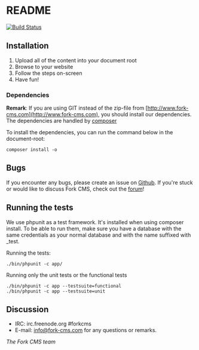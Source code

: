 # README

[![Build Status](https://travis-ci.org/forkcms/forkcms.svg?branch=testsuite)](https://travis-ci.org/forkcms/forkcms)

## Installation

1. Upload all of the content into your document root
3. Browse to your website
4. Follow the steps on-screen
5. Have fun!

### Dependencies

**Remark**: If you are using GIT instead of the zip-file from [http://www.fork-cms.com](http://www.fork-cms.com), you
should install our dependencies. The dependencies are handled by [composer](http://getcomposer.org/)

To install the dependencies, you can run the command below in the document-root:

	composer install -o

## Bugs

If you encounter any bugs, please create an issue on [Github](https://github.com/forkcms/forkcms/issues).
If you're stuck or would like to discuss Fork CMS, check out the [forum](http://forum.fork-cms.com)!

## Running the tests

We use phpunit as a test framework. It's installed when using composer install.
To be able to run them, make sure you have a database with the same credentials as
your normal database and with the name suffixed with _test.

Running the tests:

    ./bin/phpunit -c app/

Running only the unit tests or the functional tests

    ./bin/phpunit -c app --testsuite=functional
    ./bin/phpunit -c app --testsuite=unit

## Discussion
- IRC: irc.freenode.org #forkcms
- E-mail: <info@fork-cms.com> for any questions or remarks.



_The Fork CMS team_
